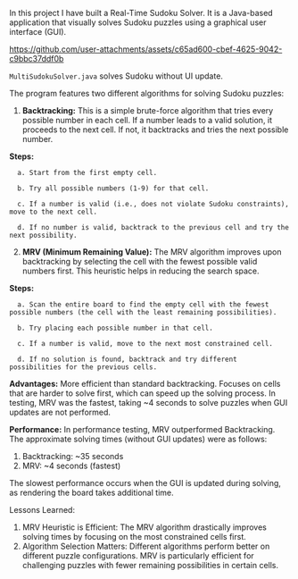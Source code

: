 In this project I have built a Real-Time Sudoku Solver. It is a Java-based application that visually solves Sudoku puzzles using a graphical user interface (GUI). 

https://github.com/user-attachments/assets/c65ad600-cbef-4625-9042-c9bbc37ddf0b

`MultiSudokuSolver.java` solves Sudoku without UI update.

The program features two different algorithms for solving Sudoku puzzles:

1. **Backtracking:** This is a simple brute-force algorithm that tries every possible number in each cell. If a number leads to a valid solution, it proceeds to the next cell. If not, it backtracks and tries the next possible number.

**Steps:**

      a. Start from the first empty cell.
      
      b. Try all possible numbers (1-9) for that cell.
      
      c. If a number is valid (i.e., does not violate Sudoku constraints), move to the next cell.
      
      d. If no number is valid, backtrack to the previous cell and try the next possibility.

2. **MRV (Minimum Remaining Value):** The MRV algorithm improves upon backtracking by selecting the cell with the fewest possible valid numbers first. This heuristic helps in reducing the search space.

**Steps:**

      a. Scan the entire board to find the empty cell with the fewest possible numbers (the cell with the least remaining possibilities).

      b. Try placing each possible number in that cell.

      c. If a number is valid, move to the next most constrained cell.

      d. If no solution is found, backtrack and try different possibilities for the previous cells.

**Advantages:** More efficient than standard backtracking. Focuses on cells that are harder to solve first, which can speed up the solving process. In testing, MRV was the fastest, taking ~4 seconds to solve puzzles when GUI updates are not performed.

**Performance:** In performance testing, MRV outperformed Backtracking. The approximate solving times (without GUI updates) were as follows:
1. Backtracking: ~35 seconds
2. MRV: ~4 seconds (fastest)

The slowest performance occurs when the GUI is updated during solving, as rendering the board takes additional time.

Lessons Learned:
1. MRV Heuristic is Efficient: The MRV algorithm drastically improves solving times by focusing on the most constrained cells first.
2. Algorithm Selection Matters: Different algorithms perform better on different puzzle configurations. MRV is particularly efficient for challenging puzzles with fewer remaining possibilities in certain cells.
